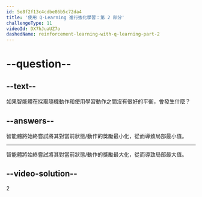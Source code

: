 ```yaml
---
id: 5e8f2f13c4cdbe86b5c72da4
title: '使用 Q-Learning 進行強化學習：第 2 部分'
challengeType: 11
videoId: DX7hJuaUZ7o
dashedName: reinforcement-learning-with-q-learning-part-2
---
```


# --question--

## --text--

如果智能體在採取隨機動作和使用學習動作之間沒有很好的平衡，會發生什麼？

## --answers--

智能體將始終嘗試將其對當前狀態/動作的獎勵最小化，從而導致局部最小值。

---

智能體將始終嘗試將其對當前狀態/動作的獎勵最大化，從而導致局部最大值。

## --video-solution--

2

